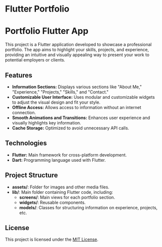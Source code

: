 # Flutter Portfolio


<!DOCTYPE html>
<html lang="en">
<head>
  <meta charset="UTF-8">
  <meta name="viewport" content="width=device-width, initial-scale=1.0">
</head>
<body>

  <h1>Portfolio Flutter App</h1>
  <p>This project is a Flutter application developed to showcase a professional portfolio. The app aims to highlight your skills, projects, and experience, providing an intuitive and visually appealing way to present your work to potential employers or clients.</p>

  <h2>Features</h2>
  <ul>
    <li><strong>Information Sections:</strong> Displays various sections like "About Me," "Experience," "Projects," "Skills," and "Contact."</li>
    <li><strong>Customizable User Interface:</strong> Uses modular and customizable widgets to adjust the visual design and fit your style.</li>
    <li><strong>Offline Access:</strong> Allows access to information without an internet connection.</li>
    <li><strong>Smooth Animations and Transitions:</strong> Enhances user experience and visually highlights key information.</li>
    <li><strong>Cache Storage:</strong> Optimized to avoid unnecessary API calls.</li>
  </ul>

  <h2>Technologies</h2>
  <ul>
    <li><strong>Flutter:</strong> Main framework for cross-platform development.</li>
    <li><strong>Dart:</strong> Programming language used with Flutter.</li>
  </ul>

  <h2>Project Structure</h2>
  <ul>
    <li><strong>assets/</strong>: Folder for images and other media files.</li>
    <li><strong>lib/</strong>: Main folder containing Flutter code, including:
      <ul>
        <li><strong>screens/</strong>: Main views for each portfolio section.</li>
        <li><strong>widgets/</strong>: Reusable components.</li>
        <li><strong>models/</strong>: Classes for structuring information on experience, projects, etc.</li>
      </ul>
    </li>
  </ul>
  
  <h2>License</h2>
  <p>This project is licensed under the <a href="LICENSE">MIT License</a>.</p>




</body>
</html>
